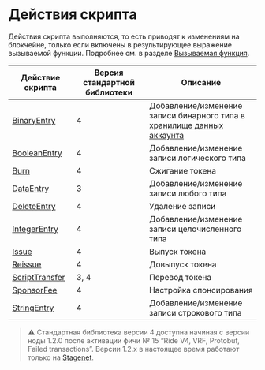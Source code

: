 # Действия скрипта

Действия скрипта выполняются, то есть приводят к изменениям на блокчейне, только если включены в результирующее выражение вызываемой функции. Подробнее см. в разделе [Вызываемая функция](/ru/ride/functions/callable-function).

| Действие скрипта | Версия стандартной библиотеки | Описание |
|---|---|---|
| [BinaryEntry](/ru/ride/structures/script-actions/binary-entry) | 4 | Добавление/изменение записи бинарного типа в [хранилище данных аккаунта](/ru/blockchain/account/account-data-storage)|
| [BooleanEntry](/ru/ride/structures/script-actions/boolean-entry) | 4 | Добавление/изменение записи логического типа |
| [Burn](/ru/ride/structures/script-actions/burn) | 4 | Сжигание токена |
| [DataEntry](/ru/ride/structures/script-actions/data-entry) | 3 | Добавление/изменение записи любого типа |
| [DeleteEntry](/ru/ride/structures/script-actions/delete-entry) | 4 | Удаление записи |
| [IntegerEntry](/ru/ride/structures/script-actions/int-entry) | 4 | Добавление/изменение записи целочисленного типа |
| [Issue](/ru/ride/structures/script-actions/issue) | 4 | Выпуск токена |
| [Reissue](/ru/ride/structures/script-actions/reissue) | 4 | Довыпуск токена |
| [ScriptTransfer](/ru/ride/structures/script-actions/script-transfer) | 3, 4 | Перевод токена |
| [SponsorFee](/ru/ride/structures/script-actions/sponsor-fee) | 4 | Настройка спонсирования |
| [StringEntry](/ru/ride/structures/script-actions/string-entry) | 4 | Добавление/изменение записи строкового типа |

> :warning: Стандартная библиотека версии 4 доступна начиная с версии ноды 1.2.0 после активации фичи №&nbsp;15 “Ride V4, VRF, Protobuf, Failed transactions”. Версии 1.2.x в настоящее время работают только на [Stagenet](/ru/blockchain/blockchain-network/stage-network).
